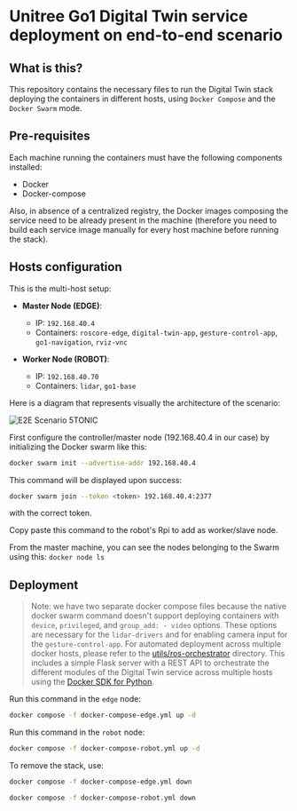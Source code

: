 # Unitree Go1 Digital Twin service deployment on end-to-end scenario

## What is this?

This repository contains the necessary files to run the Digital Twin stack deploying the containers in different hosts, using `Docker Compose` and the `Docker Swarm` mode. 

## Pre-requisites

Each machine running the containers must have the following components installed: 
* Docker
* Docker-compose 

Also, in absence of a centralized registry, the Docker images composing the service need to be already present in the machine (therefore you need to build each service image manually for every host machine before running the stack). 

## Hosts configuration

This is the multi-host setup: 

- **Master Node (EDGE)**: 
  - IP: `192.168.40.4`
  - Containers: `roscore-edge`, `digital-twin-app`, `gesture-control-app`, `go1-navigation`, `rviz-vnc`

- **Worker Node (ROBOT)**: 
  - IP: `192.168.40.70`
  - Containers: `lidar`, `go1-base`

Here is a diagram that represents visually the architecture of the scenario:

![E2E Scenario 5TONIC](../../images/e2e-scenario-docker-swarm.png)

First configure the controller/master node (192.168.40.4 in our case) by initializing the Docker swarm like this: 
```bash
docker swarm init --advertise-addr 192.168.40.4
```

This command will be displayed upon success: 
```bash
docker swarm join --token <token> 192.168.40.4:2377
``` 
with the correct token.

Copy paste this command to the robot's Rpi to add as worker/slave node. 

From the master machine, you can see the nodes belonging to the Swarm using this: `docker node ls`

## Deployment

> Note: we have two separate docker compose files because the native docker swarm command doesn't support deploying containers with `device`, `privileged`, and `group_add: - video` options. These options are necessary for the `lidar-drivers` and for enabling camera input for the `gesture-control-app`. For automated deployment across multiple docker hosts, please refer to the [utils/ros-orchestrator](./../../utils/ros-orchestrator) directory. This includes a simple Flask server with a REST API to orchestrate the different modules of the Digital Twin service across multiple hosts using the [Docker SDK for Python](https://docker-py.readthedocs.io/en/stable/).

Run this command in the `edge` node: 
```bash
docker compose -f docker-compose-edge.yml up -d
```

Run this command in the `robot` node: 
```bash
docker compose -f docker-compose-robot.yml up -d
```

To remove the stack, use: 
```bash
docker compose -f docker-compose-edge.yml down
```

```bash
docker compose -f docker-compose-robot.yml down
```





